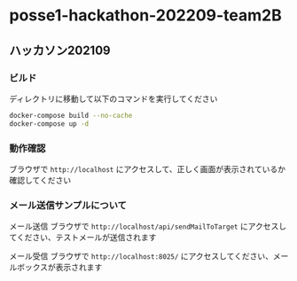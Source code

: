 # posse1-hackathon-202209-team2B

## ハッカソン202109

### ビルド

ディレクトリに移動して以下のコマンドを実行してください

```bash
docker-compose build --no-cache
docker-compose up -d
```

### 動作確認

ブラウザで `http://localhost` にアクセスして、正しく画面が表示されているか確認してください

### メール送信サンプルについて

メール送信
ブラウザで `http://localhost/api/sendMailToTarget` にアクセスしてください、テストメールが送信されます

メール受信
ブラウザで `http://localhost:8025/` にアクセスしてください、メールボックスが表示されます
